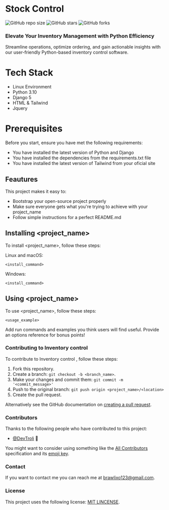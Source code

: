 # Stock Control

![GitHub repo size](https://img.shields.io/github/repo-size/DevTroli/StockControl)
![GitHub stars](https://img.shields.io/github/stars/DevTroli/StockControl)
![GitHub forks](https://img.shields.io/github/forks/DevTroli/StockControl?style=social)

### Elevate Your Inventory Management with Python Efficiency
Streamline operations, optimize ordering, and gain actionable insights with our user-friendly Python-based inventory control software.



# Tech Stack

* Linux Environment
* Python 3.10 
* Django 5
* HTML & Tailwind
* Jquery

# Prerequisites
Before you start, ensure you have met the following requirements:
* You have installed the latest version of Python and Django
* You have installed the dependencies from the requirements.txt file
* You have installed the latest version of Tailwind from your oficial site 



## Feautures

This project makes it easy to:
* Bootstrap your open-source project properly
* Make sure everyone gets what you're trying to achieve with your project_name
* Follow simple instructions for a perfect README.md

## Installing <project_name>

To install <project_name>, follow these steps:

Linux and macOS:
```
<install_command>
```

Windows:
```
<install_command>
```
## Using <project_name>

To use <project_name>, follow these steps:

```
<usage_example>
```

Add run commands and examples you think users will find useful. Provide an options reference for bonus points!

### Contributing to Inventory control
<!--- If your README is long or you have some specific process or steps you want contributors to follow, consider creating a separate CONTRIBUTING.md file--->
To contribute to Inventory control , follow these steps:

1. Fork this repository.
2. Create a branch: `git checkout -b <branch_name>`.
3. Make your changes and commit them: `git commit -m '<commit_message>'`
4. Push to the original branch: `git push origin <project_name>/<location>`
5. Create the pull request.

Alternatively see the GitHub documentation on [creating a pull request](https://help.github.com/en/github/collaborating-with-issues-and-pull-requests/creating-a-pull-request).

### Contributors

Thanks to the following people who have contributed to this project:

* [@DevTroli](https://github.com/DevTroli/) 📖

You might want to consider using something like the [All Contributors](https://github.com/all-contributors/all-contributors) specification and its [emoji key](https://allcontributors.org/docs/en/emoji-key).

### Contact

If you want to contact me you can reach me at brawlixo123@gmail.com.

### License

This project uses the following license: [MIT LINCENSE](https://github.com/DevTroli/ControleEstoque/blob/main/LICENSE).
